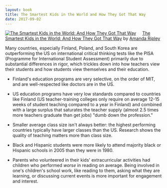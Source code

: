 ```yaml
---
layout: book
title: The Smartest Kids in the World and How They Got That Way
date: 2017-09-02
---
```


<a href="https://www.goodreads.com/book/show/13259960-the-smartest-kids-in-the-world" style="float: left; padding-right: 20px"><img border="0" alt="The Smartest Kids in the World: And How They Got That Way" src="https://images.gr-assets.com/books/1408912974m/13259960.jpg" /></a><a href="https://www.goodreads.com/book/show/13259960-the-smartest-kids-in-the-world">The Smartest Kids in the World: And How They Got That Way</a> by <a href="https://www.goodreads.com/author/show/1186320.Amanda_Ripley">Amanda Ripley</a><br/>

Many countries, especially Finland, Poland, and South Korea are outperforming the US on international critical thinking tests like the PISA (Programme for International Student Assessment) primarily due to substantial differences in rigor, which trickles down into how teachers view their students and how students view themselves and their education. 

* Finland's education programs are very selective, on the order of MIT, and are well-respected like doctors are in the US.

* US education programs have very low standards compared to countries like Finland (US teacher-training colleges only require on average 12-15 weeks of student teaching compared to a year in Finland) and combined with a large surplus that saturates the teacher supply (almost 2.5 times more teachers graduate than get jobs) "dumb down the profession."

* Smaller average class size isn't always better: the highest performing countries typically have larger classes than the US. Research shows the quality of teaching matters more than class size.

* Black and Hispanic students were more likely to attend majority black or Hispanic schools in 2005 than they were in 1980.

* Parents who volunteered in their kids' extracurricular activities had children who performed *worse* in reading on average. Being involved in one's children's school work, like reading to them, asking what they are learning, or discussing current events is more important for engagement and interest. 